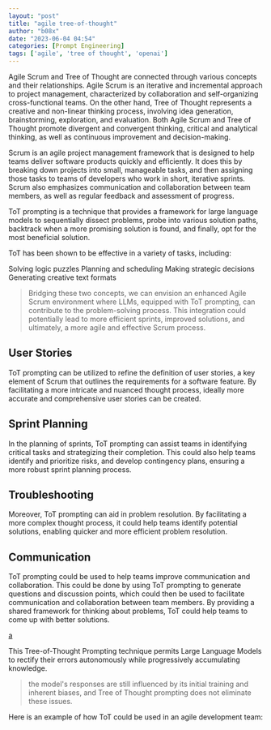 ```yaml
---
layout: "post"
title: "agile tree-of-thought"
author: "b08x"
date: "2023-06-04 04:54"
categories: [Prompt Engineering]
tags: ['agile', 'tree of thought', 'openai']
---
```


Agile Scrum and Tree of Thought are connected through various concepts and their relationships. Agile Scrum is an iterative and incremental approach to project management, characterized by collaboration and self-organizing cross-functional teams. On the other hand, Tree of Thought represents a creative and non-linear thinking process, involving idea generation, brainstorming, exploration, and evaluation. Both Agile Scrum and Tree of Thought promote divergent and convergent thinking, critical and analytical thinking, as well as continuous improvement and decision-making.

Scrum is an agile project management framework that is designed to help teams deliver software products quickly and efficiently. It does this by breaking down projects into small, manageable tasks, and then assigning those tasks to teams of developers who work in short, iterative sprints. Scrum also emphasizes communication and collaboration between team members, as well as regular feedback and assessment of progress.

ToT prompting is a technique that provides a framework for large language models to sequentially dissect problems, probe into various solution paths, backtrack when a more promising solution is found, and finally, opt for the most beneficial solution.

ToT has been shown to be effective in a variety of tasks, including:

Solving logic puzzles
Planning and scheduling
Making strategic decisions
Generating creative text formats

> Bridging these two concepts, we can envision an enhanced Agile Scrum environment where LLMs, equipped with ToT prompting, can contribute to the problem-solving process. This integration could potentially lead to more efficient sprints, improved solutions, and ultimately, a more agile and effective Scrum process.

## User Stories

ToT prompting can be utilized to refine the definition of user stories, a key element of Scrum that outlines the requirements for a software feature. By facilitating a more intricate and nuanced thought process, ideally more accurate and comprehensive user stories can be created.


## Sprint Planning

In the planning of sprints, ToT prompting can assist teams in identifying critical tasks and strategizing their completion. This could also help teams identify and prioritize risks, and develop contingency plans, ensuring a more robust sprint planning process.


## Troubleshooting

Moreover, ToT prompting can aid in problem resolution. By facilitating a more complex thought process, it could help teams identify potential solutions, enabling quicker and more efficient problem resolution.

## Communication

ToT prompting could be used to help teams improve communication and collaboration. This could be done by using ToT prompting to generate questions and discussion points, which could then be used to facilitate communication and collaboration between team members. By providing a shared framework for thinking about problems, ToT could help teams to come up with better solutions.





[a](https://www.promptingguide.ai/techniques/tot)

[](https://arxiv.org/abs/2305.08291)

[](https://github.com/kyegomez/tree-of-thoughts)

This Tree-of-Thought Prompting technique permits Large Language Models to rectify their errors autonomously while progressively accumulating knowledge.

[](https://github.com/dave1010/tree-of-thought-prompting)


> the model's responses are still influenced by its initial training and inherent biases, and Tree of Thought prompting does not eliminate these issues.


[](https://www.allabtai.com/chatgpt-tree-of-thoughts-prompt-engineering/)


Here is an example of how ToT could be used in an agile development team:
